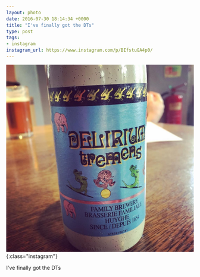 ```yaml
---
layout: photo
date: 2016-07-30 18:14:34 +0000
title: "I've finally got the DTs"
type: post
tags:
- instagram
instagram_url: https://www.instagram.com/p/BIfstuGA4p0/
---
```


![Instagram - BIfstuGA4p0](/img/BIfstuGA4p0.jpg){:class="instagram"}

I've finally got the DTs
